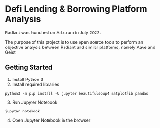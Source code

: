 # Defi Lending & Borrowing Platform Analysis

Radiant was launched on Arbitrum in July 2022.

The purpose of this project is to use open source tools to perform an objective analysis between Radiant and similar platforms, namely Aave and Geist.

## Getting Started

1. Install Python 3
2. Install required libraries
```shell
python3 -m pip install -U jupyter beautifulsoup4 matplotlib pandas
```
3. Run Jupyter Notebook
```shell
jupyter notebook
```
4. Open Jupyter Notebook in the browser

